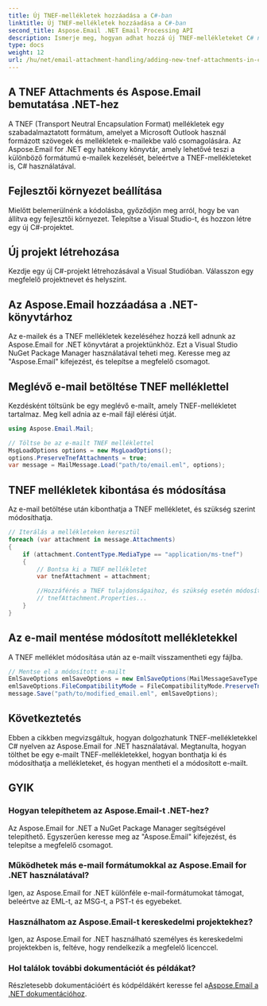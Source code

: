 ```yaml
---
title: Új TNEF-mellékletek hozzáadása a C#-ban
linktitle: Új TNEF-mellékletek hozzáadása a C#-ban
second_title: Aspose.Email .NET Email Processing API
description: Ismerje meg, hogyan adhat hozzá új TNEF-mellékleteket C# nyelven az Aspose.Email for .NET használatával. Lépésről lépésre útmutató kódpéldákkal a zökkenőmentes integráció érdekében.
type: docs
weight: 12
url: /hu/net/email-attachment-handling/adding-new-tnef-attachments-in-csharp/
---
```


## A TNEF Attachments és Aspose.Email bemutatása .NET-hez

A TNEF (Transport Neutral Encapsulation Format) mellékletek egy szabadalmaztatott formátum, amelyet a Microsoft Outlook használ formázott szövegek és mellékletek e-mailekbe való csomagolására. Az Aspose.Email for .NET egy hatékony könyvtár, amely lehetővé teszi a különböző formátumú e-mailek kezelését, beleértve a TNEF-mellékleteket is, C# használatával.

## Fejlesztői környezet beállítása

Mielőtt belemerülnénk a kódolásba, győződjön meg arról, hogy be van állítva egy fejlesztői környezet. Telepítse a Visual Studio-t, és hozzon létre egy új C#-projektet.

## Új projekt létrehozása

Kezdje egy új C#-projekt létrehozásával a Visual Studióban. Válasszon egy megfelelő projektnevet és helyszínt.

## Az Aspose.Email hozzáadása a .NET-könyvtárhoz

Az e-mailek és a TNEF mellékletek kezeléséhez hozzá kell adnunk az Aspose.Email for .NET könyvtárat a projektünkhöz. Ezt a Visual Studio NuGet Package Manager használatával teheti meg. Keresse meg az "Aspose.Email" kifejezést, és telepítse a megfelelő csomagot.

## Meglévő e-mail betöltése TNEF melléklettel

Kezdésként töltsünk be egy meglévő e-mailt, amely TNEF-mellékletet tartalmaz. Meg kell adnia az e-mail fájl elérési útját.

```csharp
using Aspose.Email.Mail;

// Töltse be az e-mailt TNEF melléklettel
MsgLoadOptions options = new MsgLoadOptions();
options.PreserveTnefAttachments = true;
var message = MailMessage.Load("path/to/email.eml", options);
```

## TNEF mellékletek kibontása és módosítása

Az e-mail betöltése után kibonthatja a TNEF mellékletet, és szükség szerint módosíthatja.

```csharp
// Iterálás a mellékleteken keresztül
foreach (var attachment in message.Attachments)
{
    if (attachment.ContentType.MediaType == "application/ms-tnef")
    {
        // Bontsa ki a TNEF mellékletet
        var tnefAttachment = attachment;

        //Hozzáférés a TNEF tulajdonságaihoz, és szükség esetén módosíthatja
        // tnefAttachment.Properties...
    }
}
```

## Az e-mail mentése módosított mellékletekkel

A TNEF melléklet módosítása után az e-mailt visszamentheti egy fájlba.

```csharp
// Mentse el a módosított e-mailt
EmlSaveOptions emlSaveOptions = new EmlSaveOptions(MailMessageSaveType.EmlFormat);
emlSaveOptions.FileCompatibilityMode = FileCompatibilityMode.PreserveTnefAttachments;
message.Save("path/to/modified_email.eml", emlSaveOptions);
```

## Következtetés

Ebben a cikkben megvizsgáltuk, hogyan dolgozhatunk TNEF-mellékletekkel C# nyelven az Aspose.Email for .NET használatával. Megtanulta, hogyan tölthet be egy e-mailt TNEF-mellékletekkel, hogyan bonthatja ki és módosíthatja a mellékleteket, és hogyan mentheti el a módosított e-mailt.

## GYIK

### Hogyan telepíthetem az Aspose.Email-t .NET-hez?

Az Aspose.Email for .NET a NuGet Package Manager segítségével telepíthető. Egyszerűen keresse meg az "Aspose.Email" kifejezést, és telepítse a megfelelő csomagot.

### Működhetek más e-mail formátumokkal az Aspose.Email for .NET használatával?

Igen, az Aspose.Email for .NET különféle e-mail-formátumokat támogat, beleértve az EML-t, az MSG-t, a PST-t és egyebeket.

### Használhatom az Aspose.Email-t kereskedelmi projektekhez?

Igen, az Aspose.Email for .NET használható személyes és kereskedelmi projektekben is, feltéve, hogy rendelkezik a megfelelő licenccel.

### Hol találok további dokumentációt és példákat?

 Részletesebb dokumentációért és kódpéldákért keresse fel a[Aspose.Email a .NET dokumentációhoz](https://reference.aspose.com/email/net/).